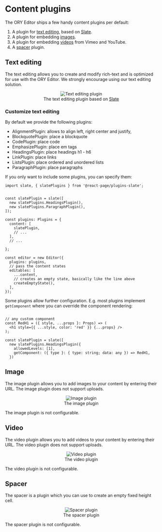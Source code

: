 # Content plugins

The ORY Editor ships a few handy content plugins per default:

1. A plugin for [text editing](#text-editing), based on [Slate](http://slatejs.org).
2. A plugin for embedding [images](#image).
3. A plugin for embedding [videos](#video) from Vimeo and YouTube.
4. A [spacer](#spacer) plugin.

## Text editing

The text editing allows you to create and modify rich-text and is optimized for use with the ORY Editor. We strongly
encourage using our text editing solution.

<p>
  <figure align="center">
    <img alt="Text editing plugin" src="/images/text-editing-plugin.gif"><br>
    <figcaption>The text editing plugin based on <a href="http://slatejs.org">Slate</a></figcaption>
  </figure>
</p>

### Customize text editing

By default we provide the following plugins:

- AlignmentPlugin: allows to align left, right center and justify,
- BlockquotePlugin: place a blockquote
- CodePlugin: place code
- EmphasizePlugin: place em tags
- HeadingsPlugin: place headings h1 - h6
- LinkPlugin: place links
- ListsPlugin: place ordered and unordered lists
- ParagraphPlugin: place paragraphs

If you only want to include some plugins, you can specify them:

```
import slate, { slatePlugins } from '@react-page/plugins-slate';


const slatePlugin = slate([
  new slatePlugins.HeadingsPlugin(),
  new slatePlugins.ParagraphPlugin(),
]);

const plugins: Plugins = {
  content: [
    slatePlugin,
    // ...
  ],
  // ...

};

const editor = new Editor({
  plugins: plugins,
  // pass the content states
  editables: [
    ...content,
    // creates an empty state, basically like the line above
    createEmptyState(),
  ],
});
```

Some plugins allow further configuration. E.g. most plugins implement `getComponent` where you can override the component rendering:

```

// any custom component
const RedH1 = ({ style, ...props }: Props) => (
  <h1 style={{ ...style, color: 'red' }} {...props} />
);

const slatePlugin = slate([
  new slatePlugins.HeadingsPlugin({
    allowedLevels: [1],
    getComponent: ({ type }: { type: string; data: any }) => RedH1,
  })

```

## Image

The image plugin allows you to add images to your content by entering their URL. The image plugin does not support
uploads.

<p>
  <figure align="center">
    <img alt="Image plugin" src="/images/image-plugin.gif"><br>
    <figcaption>The image plugin</figcaption>
  </figure>
</p>

The image plugin is not configurable.

## Video

The video plugin allows you to add videos to your content by entering their URL. The video plugin does not support
uploads.

<p>
  <figure align="center">
    <img alt="Video plugin" src="/images/video-plugin.gif"><br>
    <figcaption>The video plugin</figcaption>
  </figure>
</p>

The video plugin is not configurable.

## Spacer

The spacer is a plugin which you can use to create an empty fixed height cell.

<p>
  <figure align="center">
    <img alt="Spacer plugin" src="/images/spacer-plugin.gif"><br>
    <figcaption>The spacer plugin</figcaption>
  </figure>
</p>

The spacer plugin is not configurable.
